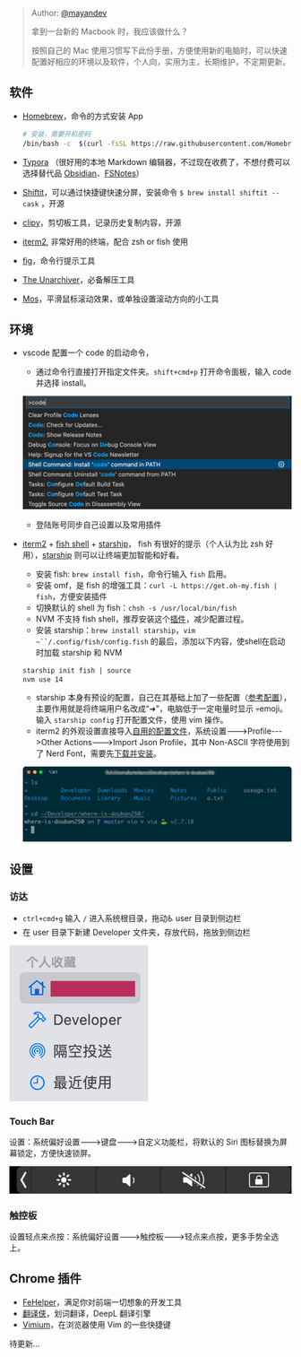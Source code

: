 > Author: [@mayandev](https://github.com/mayandev)
> 
> 拿到一台新的 Macbook 时，我应该做什么？
> 
> 按照自己的 Mac 使用习惯写下此份手册，方便使用新的电脑时，可以快速配置好相应的环境以及软件，个人向，实用为主，长期维护，不定期更新。

## 软件

-   [Homebrew](https://brew.sh/)，命令的方式安装 App
    
    ```Bash
    # 安装，需要开机密码
    /bin/bash -c  $(curl -fsSL https://raw.githubusercontent.com/Homebrew/install/master/install.sh) 
    ```
-   [Typora](https://typora.io/#download) （很好用的本地 Markdown 编辑器，不过现在收费了，不想付费可以选择替代品 [Obsidian](https://obsidian.md/)、[FSNotes](https://github.com/glushchenko/fsnotes)）
-   [Shiftit](https://github.com/fikovnik/ShiftIt)，可以通过快捷键快速分屏，安装命令 `$ brew install shiftit --cask` ，开源
-   [clipy](https://clipy-app.com/)，剪切板工具，记录历史复制内容，开源
-   [iterm2](https://iterm2.com/), 非常好用的终端，配合 zsh or fish 使用
-   [fig](https://fig.io/)，命令行提示工具
-   [The Unarchiver](https://theunarchiver.com/)，必备解压工具
-   [Mos](https://github.com/Caldis/Mos)，平滑鼠标滚动效果，或单独设置滚动方向的小工具
    

## 环境

-   vscode 配置一个 code 的启动命令，    
    -   通过命令行直接打开指定文件夹。`shift+cmd+p` 打开命令面板，输入 code 并选择 install。
		
    ![](./images/vscode.png)

    -   登陆账号同步自己设置以及常用插件
-   [iterm2](https://iterm2.com/) + [fish shell](https://fishshell.com/) + [starship](https://starship.rs/)， fish 有很好的提示（个人认为比 zsh 好用），[starship](https://starship.rs/) 则可以让终端更加智能和好看。
    -   安装 fish: `brew install fish`，命令行输入 `fish` 启用。
    -   安装 omf，是 fish 的增强工具：`curl -L https://get.oh-my.fish | fish`，方便安装插件
    -   切换默认的 shell 为 fish：`chsh -s /usr/local/bin/fish`
    -   NVM 不支持 fish shell，推荐安装这个[插件](https://github.com/jorgebucaran/nvm.fish)，减少配置过程。
    -   安装 starship：`brew install starship`，`vim ~``/.config/fish/config.fish` 的最后，添加以下内容，使shell在启动时加载 starship 和 NVM
    ```Plaintext
    starship init fish | source
    nvm use 14
    ```
    -   starship 本身有预设的配置，自己在其基础上加了一些配置（[参考配置](https://github.com/Mayandev/macbook-starter-hankbook/blob/main/starship.toml)），主要作用就是将终端用户名改成“➜”，电脑低于一定电量时显示 💀emoji。输入 `starship config` 打开配置文件，使用 vim 操作。
    -   iterm2 的外观设置直接导入[自用的配置文件](https://github.com/Mayandev/macbook-starter-hankbook/blob/main/iterm2_config.json)，系统设置--->Profile--->Other Actions--->Import Json Profile，其中 Non-ASCII 字符使用到了 Nerd Font，需要先[下载并安装](https://github.com/ryanoasis/nerd-fonts/releases/download/v2.1.0/FantasqueSansMono.zip)。
    
    ![](./images/iterm2.png)
    

## 设置

### 访达

-   `ctrl+cmd+g` 输入 `/` 进入系统根目录，拖动♿️ user 目录到侧边栏
-   在 user 目录下新建 Developer 文件夹，存放代码，拖放到侧边栏

![](./images/finder.png)

### Touch Bar

设置：系统偏好设置--->键盘--->自定义功能栏，将默认的 Siri 图标替换为屏幕锁定，方便快速锁屏。

![](./images/touchbar.png)

### 触控板

设置轻点来点按：系统偏好设置--->触控板--->轻点来点按，更多手势全选上。

## Chrome 插件

- [FeHelper](https://chrome.google.com/webstore/detail/fehelper%E5%89%8D%E7%AB%AF%E5%8A%A9%E6%89%8B/pkgccpejnmalmdinmhkkfafefagiiiad?utm_source=chrome-ntp-icon)，满足你对前端一切想象的开发工具
- [翻译侠](https://chrome.google.com/webstore/detail/%E7%BF%BB%E8%AF%91%E4%BE%A0%EF%BC%88translate-man%EF%BC%89plus/fmiefmaepcnjahoajkfckenfngfehhma?hl=zh-CN)，划词翻译，DeepL 翻译引擎
- [Vimium](https://chrome.google.com/webstore/detail/vimium/dbepggeogbaibhgnhhndojpepiihcmeb)，在浏览器使用 Vim 的一些快捷键

待更新...
